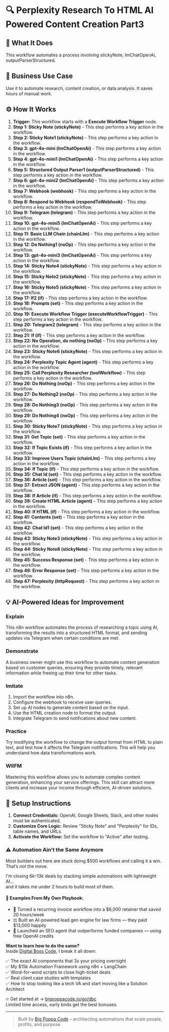 # 🔍 Perplexity Research To HTML  AI Powered Content Creation Part3

## 🚀 What It Does
This workflow automates a process involving stickyNote, lmChatOpenAi, outputParserStructured.

## 💼 Business Use Case
Use it to automate research, content creation, or data analysis. It saves hours of manual work.

## ⚙️ How It Works
1.  **Trigger:** This workflow starts with a **Execute Workflow Trigger** node.
2. **Step 1: Sticky Note (stickyNote)** - This step performs a key action in the workflow.
3. **Step 2: Sticky Note1 (stickyNote)** - This step performs a key action in the workflow.
4. **Step 3: gpt-4o-mini (lmChatOpenAi)** - This step performs a key action in the workflow.
5. **Step 4: gpt-4o-mini1 (lmChatOpenAi)** - This step performs a key action in the workflow.
6. **Step 5: Structured Output Parser1 (outputParserStructured)** - This step performs a key action in the workflow.
7. **Step 6: gpt-4o-mini2 (lmChatOpenAi)** - This step performs a key action in the workflow.
8. **Step 7: Webhook (webhook)** - This step performs a key action in the workflow.
9. **Step 8: Respond to Webhook (respondToWebhook)** - This step performs a key action in the workflow.
10. **Step 9: Telegram (telegram)** - This step performs a key action in the workflow.
11. **Step 10: gpt-4o-mini5 (lmChatOpenAi)** - This step performs a key action in the workflow.
12. **Step 11: Basic LLM Chain (chainLlm)** - This step performs a key action in the workflow.
13. **Step 12: Do Nothing1 (noOp)** - This step performs a key action in the workflow.
14. **Step 13: gpt-4o-mini3 (lmChatOpenAi)** - This step performs a key action in the workflow.
15. **Step 14: Sticky Note4 (stickyNote)** - This step performs a key action in the workflow.
16. **Step 15: Sticky Note2 (stickyNote)** - This step performs a key action in the workflow.
17. **Step 16: Sticky Note5 (stickyNote)** - This step performs a key action in the workflow.
18. **Step 17: If2 (if)** - This step performs a key action in the workflow.
19. **Step 18: Prompts (set)** - This step performs a key action in the workflow.
20. **Step 19: Execute Workflow Trigger (executeWorkflowTrigger)** - This step performs a key action in the workflow.
21. **Step 20: Telegram2 (telegram)** - This step performs a key action in the workflow.
22. **Step 21: If (if)** - This step performs a key action in the workflow.
23. **Step 22: No Operation, do nothing (noOp)** - This step performs a key action in the workflow.
24. **Step 23: Sticky Note6 (stickyNote)** - This step performs a key action in the workflow.
25. **Step 24: Perplexity Topic Agent (agent)** - This step performs a key action in the workflow.
26. **Step 25: Call Perplexity Researcher (toolWorkflow)** - This step performs a key action in the workflow.
27. **Step 26: Do Nothing (noOp)** - This step performs a key action in the workflow.
28. **Step 27: Do Nothing2 (noOp)** - This step performs a key action in the workflow.
29. **Step 28: Do Nothing3 (noOp)** - This step performs a key action in the workflow.
30. **Step 29: Do Nothing4 (noOp)** - This step performs a key action in the workflow.
31. **Step 30: Sticky Note7 (stickyNote)** - This step performs a key action in the workflow.
32. **Step 31: Get Topic (set)** - This step performs a key action in the workflow.
33. **Step 32: If Topic Exists (if)** - This step performs a key action in the workflow.
34. **Step 33: Improve Users Topic (chainLlm)** - This step performs a key action in the workflow.
35. **Step 34: If Topic (if)** - This step performs a key action in the workflow.
36. **Step 35: Chat Id (set)** - This step performs a key action in the workflow.
37. **Step 36: Article (set)** - This step performs a key action in the workflow.
38. **Step 37: Extract JSON (agent)** - This step performs a key action in the workflow.
39. **Step 38: If Article (if)** - This step performs a key action in the workflow.
40. **Step 39: Create HTML Article (agent)** - This step performs a key action in the workflow.
41. **Step 40: If HTML (if)** - This step performs a key action in the workflow.
42. **Step 41: Contents (set)** - This step performs a key action in the workflow.
43. **Step 42: Chat Id1 (set)** - This step performs a key action in the workflow.
44. **Step 43: Sticky Note3 (stickyNote)** - This step performs a key action in the workflow.
45. **Step 44: Sticky Note8 (stickyNote)** - This step performs a key action in the workflow.
46. **Step 45: Success Response (set)** - This step performs a key action in the workflow.
47. **Step 46: Error Response (set)** - This step performs a key action in the workflow.
48. **Step 47: Perplexity (httpRequest)** - This step performs a key action in the workflow.

## 💡 AI-Powered Ideas for Improvement
### Explain
This n8n workflow automates the process of researching a topic using AI, transforming the results into a structured HTML format, and sending updates via Telegram when certain conditions are met.

### Demonstrate
A business owner might use this workflow to automate content generation based on customer queries, ensuring they provide timely, relevant information while freeing up their time for other tasks.

### Imitate
1. Import the workflow into n8n.
2. Configure the webhook to receive user queries.
3. Set up AI nodes to generate content based on the input.
4. Use the HTML creation node to format the output.
5. Integrate Telegram to send notifications about new content.

### Practice
Try modifying the workflow to change the output format from HTML to plain text, and test how it affects the Telegram notifications. This will help you understand how data transformations work.

### WIIFM
Mastering this workflow allows you to automate complex content generation, enhancing your service offerings. This skill can attract more clients and increase your income through efficient, AI-driven solutions.

## 🔧 Setup Instructions
1. **Connect Credentials:** OpenAI, Google Sheets, Slack, and other nodes must be authenticated.
2. **Customize Core Logic:** Review "Sticky Note" and "Perplexity" for IDs, table names, and URLs.
3. **Activate the Workflow:** Set the workflow to "Active" after testing.

### ⚠️ Automation Ain’t the Same Anymore

Most builders out here are stuck doing $500 workflows and calling it a win.  
That’s not the move.  

I'm closing $6k–$13k deals by stacking simple automations with lightweight AI...  
and it takes me under 2 hours to build most of them.

#### 🧠 Examples From My Own Playbook:
- 🔁 Turned a recurring invoice workflow into a $6,000 retainer that saved 20 hours/week  
- ⚖️ Built an AI-powered lead gen engine for law firms — they paid $13,000 happily  
- 🚀 Launched an SEO agent that outperforms funded companies — using free OpenAI credits  

**Want to learn how to do the same?**  
Inside [Digital Boss Code](https://bigpoppacode.io/go/dbc), I break it all down:

✅ The exact AI components that 3x your pricing overnight  
✅ My $15k Automation Framework using n8n + LangChain  
✅ Word-for-word scripts to close high-ticket deals  
✅ Real client case studies with templates  
✅ How to stop looking like a tech VA and start moving like a Solution Architect  

🔥 Get started at → [bigpoppacode.io/go/dbc](https://bigpoppacode.io/go/dbc)  
Limited time access, early birds get the best bonuses.

---
> Built by [Big Poppa Code](https://bigpoppacode.io) – architecting automations that scale people, profits, and purpose.
